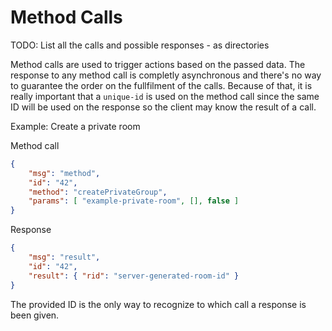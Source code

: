 # Method Calls

TODO: List all the calls and possible responses - as directories

Method calls are used to trigger actions based on the passed data. The response to any method call is completly asynchronous and there's no way to guarantee the order on the fullfilment of the calls. Because of that, it is really important that a `unique-id` is used on the method call since the same ID will be used on the response so the client may know the result of a call. 

Example: Create a private room

Method call

```json
{
    "msg": "method",
    "id": "42",
    "method": "createPrivateGroup",
    "params": [ "example-private-room", [], false ]
}
```

Response

```json
{
    "msg": "result",
    "id": "42",
    "result": { "rid": "server-generated-room-id" }
}
```

The provided ID is the only way to recognize to which call a response is been given.
